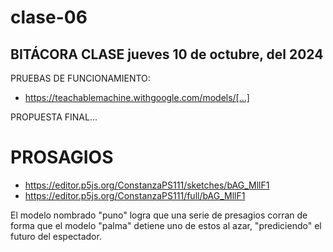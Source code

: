 # clase-06

## BITÁCORA CLASE jueves 10 de octubre, del 2024

PRUEBAS DE FUNCIONAMIENTO:
* https://teachablemachine.withgoogle.com/models/[...]
  
PROPUESTA FINAL...

# PROSAGIOS

* https://editor.p5js.org/ConstanzaPS111/sketches/bAG_MllF1
* https://editor.p5js.org/ConstanzaPS111/full/bAG_MllF1

El modelo nombrado "puno" logra que una serie de presagios corran de forma que el modelo "palma" detiene uno de estos al azar, "prediciendo" el futuro del espectador.

